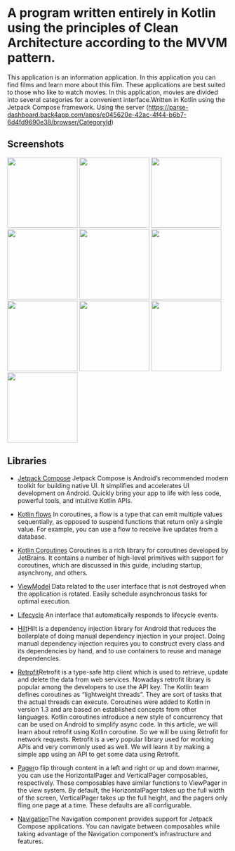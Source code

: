 # A program written entirely in Kotlin using the principles of Clean Architecture according to the MVVM pattern.

This application is an information application. In this application you can find films and learn
more about this film. These applications are best suited to those who like to watch movies. In this
application, movies are divided into several categories for a convenient interface.Written in
Kotlin using the Jetpack Compose
framework.
Using the
server (https://parse-dashboard.back4app.com/apps/e045620e-42ac-4f44-b6b7-6d4fd9690e38/browser/CategoryId)

## Screenshots

[<img src="meta/screenshots/screenshot_splach" width=160>](meta/screenshots/screenshot_splach.png)
[<img src="meta/screenshots/screenshot_home_light" width=160>](meta/screenshots/screenshot_home_light.png)
[<img src="meta/screenshots/screenshot_home_dark" width=160>](meta/screenshots/screenshot_home_dark.png)
[<img src="meta/screenshots/screenshot_detail_light" width=160>](meta/screenshots/screenshot_detail_light.png)
[<img src="meta/screenshots/screenshot_detail_dark" width=160>](meta/screenshots/screenshot_detail_dark.png)
[<img src="meta/screenshots/screenshot_all_light" width=160>](meta/screenshots/screenshot_all_light.png)
[<img src="meta/screenshots/screenshot_all_dark" width=160>](meta/screenshots/screenshot_all_dark.png)
[<img src="meta/screenshots/screenshot_profile_light" width=160>](meta/screenshots/screenshot_profile_light.png)
[<img src="meta/screenshots/screenshot_profile_dark" width=160>](meta/screenshots/screenshot_profile_dark.png)
[<img src="meta/screenshots/screenshot_search" width=160>](meta/screenshots/screenshot_search.png)
## Libraries

* [Jetpack Compose](https://developer.android.com/jetpack/compose) Jetpack Compose is Android’s
  recommended modern toolkit for building native UI. It simplifies and accelerates UI development on
  Android. Quickly bring your app to life with less code, powerful tools, and intuitive Kotlin APIs.

* [Kotlin flows](https://developer.android.com/kotlin/flow) In coroutines, a flow is a type that can
  emit multiple values sequentially, as opposed to suspend functions that return only a single
  value. For example, you can use a flow to receive live updates from a database.

* [Kotlin Coroutines](https://github.com/Kotlin/kotlinx.coroutines) Coroutines is a rich library for
  coroutines developed by JetBrains. It contains a number of high-level primitives with support for
  coroutines, which are discussed in this guide, including startup, asynchrony, and others.

* [ViewModel](https://developer.android.com/topic/libraries/architecture/viewmodel) Data related to
  the user interface that is not destroyed when the application is rotated. Easily schedule
  asynchronous tasks for optimal execution.

* [Lifecycle](https://developer.android.com/topic/libraries/architecture/lifecycle) An interface
  that automatically responds to lifecycle events.

* [Hilt](https://developer.android.com/training/dependency-injection/hilt-android)Hilt is a
  dependency injection library for Android that reduces the boilerplate of doing manual dependency
  injection in your project. Doing manual dependency injection requires you to construct every class
  and its dependencies by hand, and to use containers to reuse and manage dependencies.

* [Retrofit](https://www.geeksforgeeks.org/retrofit-with-kotlin-coroutine-in-android)Retrofit is a
  type-safe http client which is used to retrieve, update and delete the data from web services.
  Nowadays retrofit library is popular among the developers to use the API key. The Kotlin team
  defines coroutines as “lightweight threads”. They are sort of tasks that the actual threads can
  execute. Coroutines were added to Kotlin in version 1.3 and are based on established concepts from
  other languages. Kotlin coroutines introduce a new style of concurrency that can be used on
  Android to simplify async code. In this article, we will learn about retrofit using Kotlin
  coroutine. So we will be using Retrofit for network requests. Retrofit is a very popular library
  used for working APIs and very commonly used as well. We will learn it by making a simple app
  using an API to get some data using Retrofit.

* [Pager](https://developer.android.com/jetpack/compose/layouts/pager)o flip through content in a
  left and right or up and down manner, you can use the HorizontalPager and VerticalPager
  composables, respectively. These composables have similar functions to ViewPager in the view
  system. By default, the HorizontalPager takes up the full width of the screen, VerticalPager takes
  up the full height, and the pagers only fling one page at a time. These defaults are all
  configurable.

* [Navigation](https://developer.android.com/jetpack/compose/navigation)The Navigation component
  provides support for Jetpack Compose applications. You can navigate between composables while
  taking advantage of the Navigation component’s infrastructure and features.